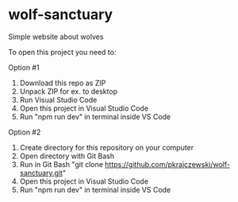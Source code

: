# wolf-sanctuary
Simple website about wolves

To open this project you need to:

Option #1
1. Download this repo as ZIP
2. Unpack ZIP for ex. to desktop
3. Run Visual Studio Code
4. Open this project in Visual Studio Code
5. Run "npm run dev" in terminal inside VS Code

Option #2
1. Create directory for this repository on your computer
2. Open directory with Git Bash
4. Run in Git Bash "git clone https://github.com/pkrajczewski/wolf-sanctuary.git"
5. Open this project in Visual Studio Code
6. Run "npm run dev" in terminal inside VS Code

